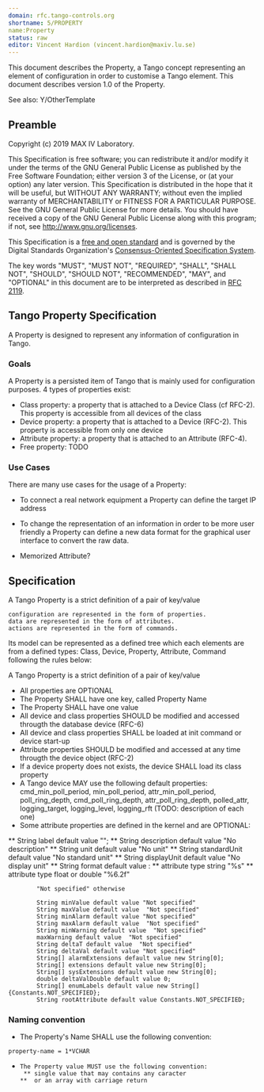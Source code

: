 ```yaml
---
domain: rfc.tango-controls.org
shortname: 5/PROPERTY
name:Property
status: raw
editor: Vincent Hardion (vincent.hardion@maxiv.lu.se)
---
```


This document describes the Property,  a Tango concept representing an element of configuration in order to customise a Tango element. This document describes version 1.0 of the Property.

See also: Y/OtherTemplate

## Preamble

Copyright (c) 2019 MAX IV Laboratory.

This Specification is free software; you can redistribute it and/or modify it under the terms of the GNU General Public License as published by the Free Software Foundation; either version 3 of the License, or (at your option) any later version. This Specification is distributed in the hope that it will be useful, but WITHOUT ANY WARRANTY; without even the implied warranty of MERCHANTABILITY or FITNESS FOR A PARTICULAR PURPOSE. See the GNU General Public License for more details. You should have received a copy of the GNU General Public License along with this program; if not, see <http://www.gnu.org/licenses>.

This Specification is a [free and open standard](http://www.digistan.org/open-standard:definition) and is governed by the Digital Standards Organization's [Consensus-Oriented Specification System](http://www.digistan.org/spec:1/COSS).

The key words "MUST", "MUST NOT", "REQUIRED", "SHALL", "SHALL NOT", "SHOULD", "SHOULD NOT", "RECOMMENDED", "MAY", and "OPTIONAL" in this document are to be interpreted as described in [RFC 2119](http://tools.ietf.org/html/rfc2119).

## Tango Property Specification

 A Property is designed to represent any information of configuration in Tango.

### Goals

A Property is a persisted item of Tango that is mainly used for configuration purposes. 4 types of properties exist:

  *  Class property: a property that is attached to a Device Class (cf RFC-2). This property is accessible from all devices of the class
  * Device property: a property that is attached to a Device (RFC-2). This property is accessible from only one device
  *  Attribute property: a property that is attached to an Attribute (RFC-4).
  * Free property: TODO





### Use Cases

There are many use cases for the usage of a Property:

* To connect a real network equipment a Property can define the target IP address

* To change the representation of an information in order to be more user friendly a Property can define a new data format for the graphical user interface to convert the raw data.
* Memorized Attribute?


## Specification

A Tango Property is a strict definition of a pair of key/value

    configuration are represented in the form of properties.
    data are represented in the form of attributes.
    actions are represented in the form of commands.

Its model can be represented as a defined tree which each elements are from a defined types: Class, Device, Property, Attribute, Command following the rules below:

A Tango Property is a strict definition of a pair of key/value

 *   All properties are OPTIONAL
 *   The Property SHALL have one key, called Property Name
  *  The Property SHALL have one value
 *   All device and class properties SHOULD be modified and accessed througth the database device (RFC-6)
 *   All device and class properties SHALL be loaded at init command or device start-up
 *   Attribute properties SHOULD be modified and accessed at any time througth the device object (RFC-2)
 *   If a device property does not exists, the device SHALL load its class property
  *  A Tango device MAY use the following default properties: cmd_min_poll_period, min_poll_period, attr_min_poll_period, poll_ring_depth, cmd_poll_ring_depth, attr_poll_ring_depth, polled_attr, logging_target, logging_level, logging_rft (TODO: description of each one)
  *  Some attribute properties are defined in the kernel and are OPTIONAL:

   **         String label default value "";
   **         String description default value  "No description"
   **        String unit default value "No unit"
   **       String standardUnit default value "No standard unit"
   **          String displayUnit default value "No display unit"
   **         String format default value :
   **           attribute type string "%s"
    **          attribute type float or double "%6.2f"

            "Not specified" otherwise

            String minValue default value "Not specified"
            String maxValue default value  "Not specified"
            String minAlarm default value "Not specified"
            String maxAlarm default value  "Not specified"
            String minWarning default value  "Not specified"
            maxWarning default value  "Not specified"
            String deltaT default value  "Not specified"
            String deltaVal default value "Not specified"
            String[] alarmExtensions default value new String[0];
            String[] extensions default value new String[0];
            String[] sysExtensions default value new String[0];
            double deltaValDouble default value 0;
            String[] enumLabels default value new String[]{Constants.NOT_SPECIFIED};
            String rootAttribute default value Constants.NOT_SPECIFIED;

### Naming convention
* The Property's Name SHALL use the following convention:
``` ABNF
property-name = 1*VCHAR
```
*     The Property value MUST use the following convention:
       ** single value that may contains any caracter
      **  or an array with carriage return
